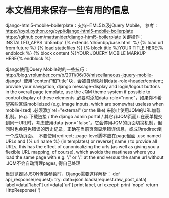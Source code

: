 本文档用来保存一些有用的信息
==============================
django-html5-mobile-boilerplate：支持HTML5以及jQuery Mobile。
参考：
    https://pypi.python.org/pypi/django-html5-mobile-boilerplate
    https://github.com/mattsnider/django-html5-boilerplate
关键操作：
    INSTALLED_APPS 'dh5mbp'
    {% extends 'dh5mbp/base.html' %}
    {% load url from future %}
    {% load staticfiles %}
    {% block title %}YOUR TITLE HERE{% endblock %}
    {% block content %}YOUR JQUERY MOBILE MARKUP HERE{% endblock %}

django使用jQuery Mobile时的一些技巧：http://blog.vrplumber.com/b/2011/06/08/miscellaneous-jquery-mobile-django/
.使用"content"和"title"块，会被自动映射到data-role=header/content; provide your navigation, django message-display and login/logout buttons in the overall page template, use the JQM theme system if possible to control display of these elements
.必要时添加data-role="none"，如果你不希望某些区域mobileized (e.g. image inputs, which are somewhat useless when mobile-ized)
.必须添加rel="external" (or the like) 来防止使用JQM的URL加载机制。(e.g. 下载链接 / the django admin portal / 其它非JQM页面)
.在表单提交到同一URL时，考虑使用data-json="false"。它会停用JQM的页面切换机制，但同时也会避免错误的历史记录，正确在当前页面显示错误信息，或成功redirect到一个成功页面。
.不要使用redirect;
.page-level脚本应在page里面
.use named URLs and {% url name %} (in templates) or reverse( name ) to provide all URLs, this has the effect of canonicalizing the urls (as well as giving you a flexible URL mapping, of course), which avoids the nastiness where you load the same page with e.g. '/' or '/.' at the end versus the same url without
.JQM不会自动清理pages, 得自己处理

当浏览器以JSON传递参数时，Django需要这样解析：
def api_response(request):
    try:
        data=json.loads(request.raw_post_data)
        label=data['label']
        url=data['url']
        print label, url
    except:
        print 'nope'
    return HttpResponse('')